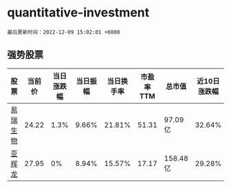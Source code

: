 # quantitative-investment

`最后更新时间：2022-12-09 15:02:01 +0800`

## 强势股票

|股票|当前价|当日涨跌幅|当日振幅|当日换手率|市盈率TTM|总市值|近10日涨跌幅|
|----|----|----|----|----|----|----|----|
|[易瑞生物](https://xueqiu.com/S/SZ300942)|24.22|1.3%|9.66%|21.81%|51.31|97.09亿|32.64%|
|[亚辉龙](https://xueqiu.com/S/SH688575)|27.95|0%|8.94%|15.57%|17.17|158.48亿|29.28%|
